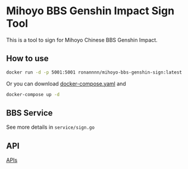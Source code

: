 # Mihoyo BBS Genshin Impact Sign Tool

This is a tool to sign for Mihoyo Chinese BBS Genshin Impact.

## How to use

```bash
docker run -d -p 5001:5001 ronannnn/mihoyo-bbs-genshin-sign:latest
```

Or you can download [docker-compose.yaml](https://github.com/Ronannnn/mihoyo-bbs-genshin-sign/blob/main/docker-compose.yaml)
and
```bash
docker-compose up -d
```

## BBS Service

See more details in `service/sign.go`

## API

[APIs](https://editor.swagger.io/?url=https://raw.githubusercontent.com/Ronannnn/mihoyo-bbs-genshin-sign/main/swagger.yaml)
